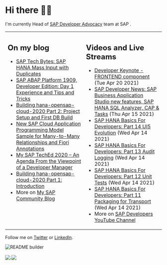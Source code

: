 
# Hi there 👋🏼

I'm currently Head of [SAP Developer Advocacy](https://developers.sap.com/) team at SAP .

<table><tr><td valign="top" width="50%">
 
## On my blog
- [SAP Tech Bytes: SAP HANA Mass Input with Duplicates](https://blogs.sap.com/?p=1300544) 
- [SAP ABAP Platform 1909, Developer Edition: Day 1 Experience and Tips and Tricks](https://blogs.sap.com/?p=1278655) 
- [Building hana-opensap-cloud-2020 Part 2: Project Setup and First DB Build](https://blogs.sap.com/?p=1258763) 
- [New SAP Cloud Application Programming Model Sample for Many-to-Many Relationships and Fiori Annotations](https://blogs.sap.com/?p=1244336) 
- [My SAP TechEd 2020 – An Agenda From the Viewpoint of a Developer Manager](https://blogs.sap.com/2020/11/13/my-sap-teched-2020-an-agenda-from-the-viewpoint-of-a-developer-manager/) 
- [Building hana-opensap-cloud-2020 Part 1: Introduction](https://blogs.sap.com/?p=1219900) 
- More on [My SAP Community Blog](https://people.sap.com/thomas.jung#content:blogposts)
</td>
  
<td valign="top" width="50%">
  
## Videos and Live Streams
- [Developer Keynote - FRONTEND component](https://www.youtube.com/watch?v=dmazQE90qLs) (Tue Apr 20 2021)
- [SAP Developer News: SAP Business Application Studio new features, SAP HANA SQL Analyzer, CAP & Tasks](https://www.youtube.com/watch?v=f10XuZ6a5_I) (Thu Apr 15 2021)
- [SAP HANA Basics For Developers: Part 14 UI5 Evolution](https://www.youtube.com/watch?v=jO7gj6rw-Bk) (Wed Apr 14 2021)
- [SAP HANA Basics For Developers: Part 13 Audit Logging](https://www.youtube.com/watch?v=qxKlBzpw_3g) (Wed Apr 14 2021)
- [SAP HANA Basics For Developers: Part 12 Unit Tests](https://www.youtube.com/watch?v=q20ePqQE350) (Wed Apr 14 2021)
- [SAP HANA Basics For Developers: Part 11 Packaging for Transport](https://www.youtube.com/watch?v=heA-TWZ0vug) (Wed Apr 14 2021)
- More on [SAP Developers YouTube Channel](https://www.youtube.com/channel/UCNfmelKDrvRmjYwSi9yvrMg)
</td></tr></table>

Follow me on [Twitter](https://twitter.com/thomas_jung) or [LinkedIn](https://www.linkedin.com/in/thomasjungsap/).

![README builder](https://github.com/jung-thomas/jung-thomas/workflows/README%20builder/badge.svg)

<a href="https://github.com/anuraghazra/github-readme-stats">
  <img align="center" src="https://github-readme-stats.vercel.app/api?username=jung-thomas&count_private=true&show_icons=true&theme=dark" />
</a>
<a href="https://github.com/anuraghazra/github-readme-stats">
  <img align="center" src="https://github-readme-stats.vercel.app/api/top-langs/?username=jung-thomas&show_icons=true&theme=dark" />
</a>

